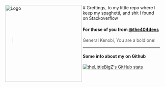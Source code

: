 <img src="the403-profile-photoV5.5.png" alt="Logo" width="250" height="250" align=left>
# Grettings, to my little repo where I keep my spaghetti, and shit I found on Stackoverflow

#### For those of you from [@the404devs](https://github.com/the404devs)


> General Kenobi, 
> You are a bold one!

---
#### Some info about my on Github
[![theLittleBigZ's GitHub stats](https://github-readme-stats.vercel.app/api?username=theLittleBigZ&show_icons=true&theme=dracula)](https://the403.ml/)
